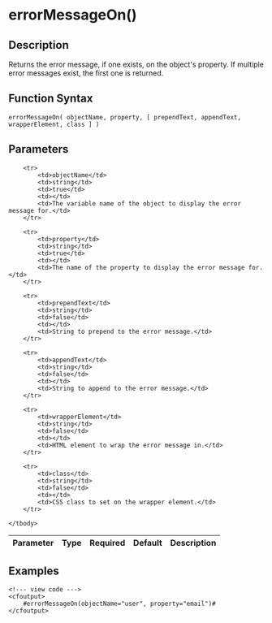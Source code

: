 # errorMessageOn()

## Description
Returns the error message, if one exists, on the object's property. If multiple error messages exist, the first one is returned.

## Function Syntax
	errorMessageOn( objectName, property, [ prependText, appendText, wrapperElement, class ] )


## Parameters
<table>
	<thead>
		<tr>
			<th>Parameter</th>
			<th>Type</th>
			<th>Required</th>
			<th>Default</th>
			<th>Description</th>
		</tr>
	</thead>
	<tbody>
		
		<tr>
			<td>objectName</td>
			<td>string</td>
			<td>true</td>
			<td></td>
			<td>The variable name of the object to display the error message for.</td>
		</tr>
		
		<tr>
			<td>property</td>
			<td>string</td>
			<td>true</td>
			<td></td>
			<td>The name of the property to display the error message for.</td>
		</tr>
		
		<tr>
			<td>prependText</td>
			<td>string</td>
			<td>false</td>
			<td></td>
			<td>String to prepend to the error message.</td>
		</tr>
		
		<tr>
			<td>appendText</td>
			<td>string</td>
			<td>false</td>
			<td></td>
			<td>String to append to the error message.</td>
		</tr>
		
		<tr>
			<td>wrapperElement</td>
			<td>string</td>
			<td>false</td>
			<td></td>
			<td>HTML element to wrap the error message in.</td>
		</tr>
		
		<tr>
			<td>class</td>
			<td>string</td>
			<td>false</td>
			<td></td>
			<td>CSS class to set on the wrapper element.</td>
		</tr>
		
	</tbody>
</table>


## Examples
	
	<!--- view code --->
	<cfoutput>
	    #errorMessageOn(objectName="user", property="email")#
	</cfoutput>
